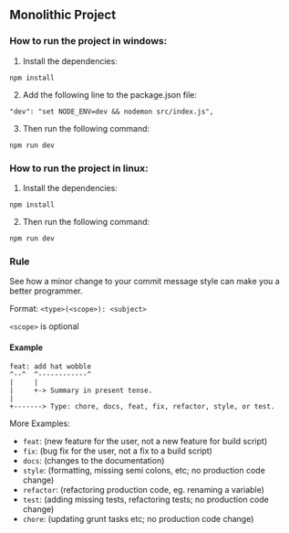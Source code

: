 ## Monolithic Project

### How to run the project in windows:

1. Install the dependencies:
```
npm install
```

2. Add the following line to the package.json file:
```
"dev": "set NODE_ENV=dev && nodemon src/index.js",
```

3. Then run the following command:
```
npm run dev
```

### How to run the project in linux:

1. Install the dependencies:
```
npm install
```

2. Then run the following command:
```
npm run dev
```

### Rule
See how a minor change to your commit message style can make you a better programmer.

Format: `<type>(<scope>): <subject>`

`<scope>` is optional

#### Example

```
feat: add hat wobble
^--^  ^------------^
|     |
|     +-> Summary in present tense.
|
+-------> Type: chore, docs, feat, fix, refactor, style, or test.
```
More Examples:

- `feat`: (new feature for the user, not a new feature for build script)
- `fix`: (bug fix for the user, not a fix to a build script)
- `docs`: (changes to the documentation)
- `style`: (formatting, missing semi colons, etc; no production code change)
- `refactor`: (refactoring production code, eg. renaming a variable)
- `test`: (adding missing tests, refactoring tests; no production code change)
- `chore`: (updating grunt tasks etc; no production code change)